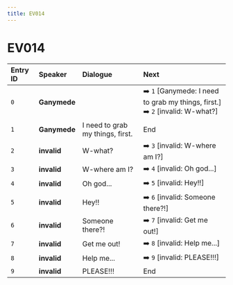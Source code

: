```yaml
---
title: EV014
---
```


# EV014


| Entry ID | Speaker | Dialogue | Next |
| :------- | :------ | :------- | :------------ |
| `0` | **Ganymede** |  | ➡️ `1` \[Ganymede: I need to grab my things, first\.\]<br>➡️ `2` \[invalid: W\-what?\] |
| `1` | **Ganymede** | I need to grab my things, first\. | End |
| `2` | **invalid** | W\-what? | ➡️ `3` \[invalid: W\-where am I?\] |
| `3` | **invalid** | W\-where am I? | ➡️ `4` \[invalid: Oh god\.\.\.\] |
| `4` | **invalid** | Oh god\.\.\. | ➡️ `5` \[invalid: Hey\!\!\] |
| `5` | **invalid** | Hey\!\! | ➡️ `6` \[invalid: Someone there?\!\] |
| `6` | **invalid** | Someone there?\! | ➡️ `7` \[invalid: Get me out\!\] |
| `7` | **invalid** | Get me out\! | ➡️ `8` \[invalid: Help me\.\.\.\] |
| `8` | **invalid** | Help me\.\.\. | ➡️ `9` \[invalid: PLEASE\!\!\!\] |
| `9` | **invalid** | PLEASE\!\!\! | End |
